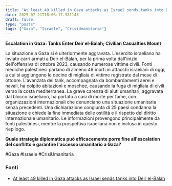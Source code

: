 ```yaml
---
title: "At least 49 killed in Gaza attacks as Israel sends tanks into Deir el-Balah"
date: 2025-07-21T18:06:17.981143
draft: false
type: "posts"
tags: ["Gaza", "Israele", "CrisiUmanitaria"]
---
```


**Escalation in Gaza: Tanks Enter Deir el-Balah; Civilian Casualties Mount**

La situazione a Gaza si è ulteriormente aggravata. L'esercito israeliano ha inviato carri armati a Deir el-Balah, per la prima volta dall'inizio dell'offensiva di ottobre 2023, causando numerose vittime civili.  Fonti mediche palestinesi parlano di almeno 49 morti in attacchi israeliani di oggi, a cui si aggiungono le decine di migliaia di vittime registrate dal mese di ottobre.  L'avanzata dei tank, accompagnata da bombardamenti aerei e navali, ha colpito abitazioni e moschee, causando la fuga di migliaia di civili verso la costa mediterranea.  La grave carenza di aiuti umanitari, aggravata dal blocco israeliano, ha portato a casi di morte per fame, con organizzazioni internazionali che denunciano una situazione umanitaria senza precedenti.  Una dichiarazione congiunta di 25 paesi condanna la situazione e chiede la fine immediata delle ostilità e il rispetto del diritto internazionale umanitario.  Le informazioni provengono principalmente da fonti palestinesi, mentre la prospettiva israeliana non è inclusa in questo riepilogo.

**Quale strategia diplomatica può efficacemente porre fine all'escalation del conflitto e garantire l'accesso umanitario a Gaza?**

#Gaza #Israele #CrisiUmanitaria


### Fonti
- [At least 49 killed in Gaza attacks as Israel sends tanks into Deir el-Balah](https://www.aljazeera.com/news/2025/7/21/at-least-49-killed-in-gaza-attacks-as-israel-sends-tanks-into-deir-el-balah?traffic_source=rss)
